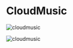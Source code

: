 # CloudMusic

![cloudmusic](http://7xstax.com1.z0.glb.clouddn.com/index-1.png)

![cloudmusic](http://7xstax.com1.z0.glb.clouddn.com/index-2.png)

